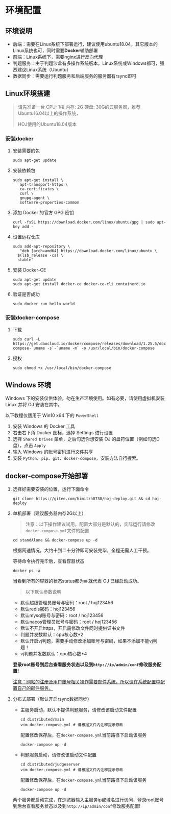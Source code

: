 # 环境配置

## 环境说明

- 后端：需要在Linux系统下部署运行，建议使用ubuntu18.04，其它版本的Linux系统也可，同时需要**Docker**辅助部署
- 前端：Linux系统下，需要nginx进行反向代理
- 判题服务：由于判题沙盒有多操作系统版本，Linux系统或Windows都可，强烈建议Linux系统（Ubuntu）
- 数据同步：需要运行判题服务和后端服务的服务器有rsync即可

## Linux环境搭建

> 请先准备一台 CPU: 1核 内存: 2G 硬盘: 30G的云服务器，推荐Ubuntu16.04以上的操作系统，
>
> HOJ使用的Ubuntu18.04版本

### 安装docker

1. 安装需要的包

   ```shell
   sudo apt-get update
   ```

2. 安装依赖包

   ```shell
   sudo apt-get install \
      apt-transport-https \
      ca-certificates \
      curl \
      gnupg-agent \
      software-properties-common
   ```

3. 添加 Docker 的官方 GPG 密钥

   ```shell
   curl -fsSL https://download.docker.com/linux/ubuntu/gpg | sudo apt-key add -
   ```

4. 设置远程仓库

   ```shell
   sudo add-apt-repository \
      "deb [arch=amd64] https://download.docker.com/linux/ubuntu \
     $(lsb_release -cs) \
     stable"
   ```

5. 安装 Docker-CE

   ```shell
   sudo apt-get update
   sudo apt-get install docker-ce docker-ce-cli containerd.io
   ```

6. 验证是否成功

   ```shell
   sudo docker run hello-world
   ```

### 安装docker-compose

1. 下载

   ```shell
   sudo curl -L https://get.daocloud.io/docker/compose/releases/download/1.25.5/docker-compose-`uname -s`-`uname -m` -o /usr/local/bin/docker-compose
   ```

2. 授权

   ```shell
   sudo chmod +x /usr/local/bin/docker-compose
   ```

## Windows 环境

Windows 下的安装仅供体验，勿在生产环境使用。如有必要，请使用虚拟机安装 Linux 并将 OJ 安装在其中。

以下教程仅适用于 Win10 x64 下的 `PowerShell`

1. 安装 Windows 的 Docker 工具
2. 右击右下角 Docker 图标，选择 Settings 进行设置
3. 选择 `Shared Drives` 菜单，之后勾选你想安装 OJ 的盘符位置（例如勾选D盘），点击 `Apply`
4. 输入 Windows 的账号密码进行文件共享
5. 安装 `Python`、`pip`、`git`、`docker-compose`，安装方法自行搜索。



## docker-compose开始部署

1. 选择好需要安装的位置，运行下面命令

   ```shell
   git clone https://gitee.com/himitzh0730/hoj-deploy.git && cd hoj-deploy
   ```

2. 单机部署（建议服务器内存2G以上）

   > 注意：以下操作建议试用，配置大部分是默认的，实际运行请修改`docker-compose.yml`文件的配置

   ```shell
   cd standAlone && docker-compose up -d
   ```

   根据网速情况，大约十到二十分钟即可安装完毕，全程无需人工干预。

   等待命令执行完毕后，查看容器状态

   ```shell
   docker ps -a
   ```

   当看到所有的容器的状态status都为`UP`就代表 OJ 已经启动成功。

   > 以下默认参数说明

   - 默认超级管理员账号与密码：root / hoj123456
   - 默认redis密码：hoj123456
   - 默认mysql账号与密码：root / hoj123456
   - 默认nacos管理员账号与密码：root / hoj123456
   - 默认不开启https，开启需修改文件同时提供证书文件
   - 判题并发数默认：cpu核心数*2
   - 默认开启vj判题，需要手动修改添加账号与密码，如果不添加不能vj判题！
   - vj判题并发数默认：cpu核心数*4

   **登录root账号到后台查看服务状态以及到`http://ip/admin/conf`修改服务配置!**

   <u>注意：网站的注册及用户账号相关操作需要邮件系统，所以请在系统配置中配置自己的邮件服务。</u>

3. 分布式部署（默认开启rsync数据同步）

   - 主服务启动，默认不提供判题服务，请修改该启动文件配置

     ```shell
     cd distributed/main
     vim docker-compose.yml # 请根据文件内注释提示修改
     ```

     配置修改保存后，在`docker-compose.yml`当前路径下启动该服务

     ```shell
     docker-compose up -d
     ```

   - 判题服务启动，请修改该启动文件配置

     ```shell
     cd distributed/judgeserver
     vim docker-compose.yml # 请根据文件内注释提示修改
     ```

     配置修改保存后，在`docker-compose.yml`当前路径下启动该服务

     ```shell
     docker-compose up -d
     ```

   两个服务都启动完成，在浏览器输入主服务ip或域名进行访问，登录root账号到后台查看服务状态以及到`http://ip/admin/conf`修改服务配置!